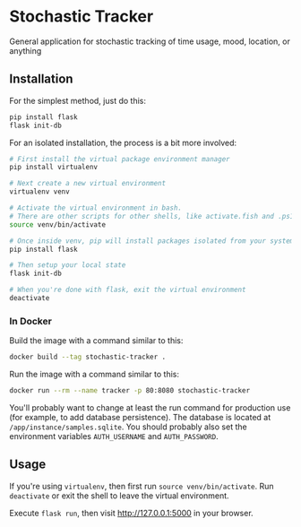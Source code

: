 # Stochastic Tracker

General application for stochastic tracking of time usage, mood, location, or anything

## Installation

For the simplest method, just do this:

```bash
pip install flask
flask init-db
```

For an isolated installation, the process is a bit more involved:

```bash
# First install the virtual package environment manager
pip install virtualenv

# Next create a new virtual environment
virtualenv venv

# Activate the virtual environment in bash.
# There are other scripts for other shells, like activate.fish and .ps1
source venv/bin/activate

# Once inside venv, pip will install packages isolated from your system
pip install flask

# Then setup your local state
flask init-db

# When you're done with flask, exit the virtual environment
deactivate
```

### In Docker

Build the image with a command similar to this:

```sh
docker build --tag stochastic-tracker .
```

Run the image with a command similar to this:

```sh
docker run --rm --name tracker -p 80:8080 stochastic-tracker
```

You'll probably want to change at least the run command for production use (for example, to add database persistence). The database is located at `/app/instance/samples.sqlite`. You should probably also set the environment variables `AUTH_USERNAME` and `AUTH_PASSWORD`.

## Usage

If you're using `virtualenv`, then first run `source venv/bin/activate`. Run `deactivate` or exit the shell to leave the virtual environment.

Execute `flask run`, then visit http://127.0.0.1:5000 in your browser.
